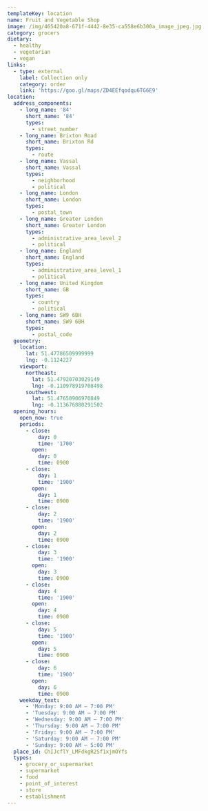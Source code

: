 ```yaml
---
templateKey: location
name: Fruit and Vegetable Shop
image: /img/465420a8-671f-4442-8e35-ca558e6b300a_image_jpeg.jpg
category: grocers
dietary:
  - healthy
  - vegetarian
  - vegan
links:
  - type: external
    label: Collection only
    category: order
    link: 'https://goo.gl/maps/ZD4EEfqodqu6TG6E9'
location:
  address_components:
    - long_name: '84'
      short_name: '84'
      types:
        - street_number
    - long_name: Brixton Road
      short_name: Brixton Rd
      types:
        - route
    - long_name: Vassal
      short_name: Vassal
      types:
        - neighborhood
        - political
    - long_name: London
      short_name: London
      types:
        - postal_town
    - long_name: Greater London
      short_name: Greater London
      types:
        - administrative_area_level_2
        - political
    - long_name: England
      short_name: England
      types:
        - administrative_area_level_1
        - political
    - long_name: United Kingdom
      short_name: GB
      types:
        - country
        - political
    - long_name: SW9 6BH
      short_name: SW9 6BH
      types:
        - postal_code
  geometry:
    location:
      lat: 51.47786509999999
      lng: -0.1124227
    viewport:
      northeast:
        lat: 51.47920703029149
        lng: -0.110978919708498
      southwest:
        lat: 51.47650906970849
        lng: -0.113676880291502
  opening_hours:
    open_now: true
    periods:
      - close:
          day: 0
          time: '1700'
        open:
          day: 0
          time: 0900
      - close:
          day: 1
          time: '1900'
        open:
          day: 1
          time: 0900
      - close:
          day: 2
          time: '1900'
        open:
          day: 2
          time: 0900
      - close:
          day: 3
          time: '1900'
        open:
          day: 3
          time: 0900
      - close:
          day: 4
          time: '1900'
        open:
          day: 4
          time: 0900
      - close:
          day: 5
          time: '1900'
        open:
          day: 5
          time: 0900
      - close:
          day: 6
          time: '1900'
        open:
          day: 6
          time: 0900
    weekday_text:
      - 'Monday: 9:00 AM – 7:00 PM'
      - 'Tuesday: 9:00 AM – 7:00 PM'
      - 'Wednesday: 9:00 AM – 7:00 PM'
      - 'Thursday: 9:00 AM – 7:00 PM'
      - 'Friday: 9:00 AM – 7:00 PM'
      - 'Saturday: 9:00 AM – 7:00 PM'
      - 'Sunday: 9:00 AM – 5:00 PM'
  place_id: ChIJcflY_LMFdkgR2Sf1xjmOYfs
  types:
    - grocery_or_supermarket
    - supermarket
    - food
    - point_of_interest
    - store
    - establishment
---
```

